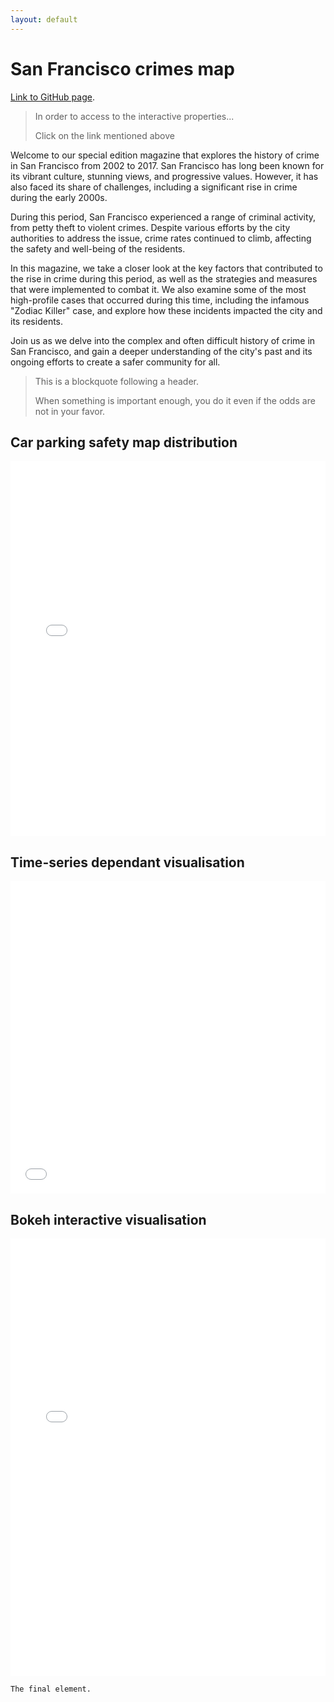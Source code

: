 ```yaml
---
layout: default
---
```


# San Francisco crimes map

[Link to GitHub page](https://kocation.github.io).

> In order to access to the interactive properties...
>
> Click on the link mentioned above


Welcome to our special edition magazine that explores the history of crime in San Francisco from 2002 to 2017. San Francisco has long been known for its vibrant culture, stunning views, and progressive values. However, it has also faced its share of challenges, including a significant rise in crime during the early 2000s.

During this period, San Francisco experienced a range of criminal activity, from petty theft to violent crimes. Despite various efforts by the city authorities to address the issue, crime rates continued to climb, affecting the safety and well-being of the residents.

In this magazine, we take a closer look at the key factors that contributed to the rise in crime during this period, as well as the strategies and measures that were implemented to combat it. We also examine some of the most high-profile cases that occurred during this time, including the infamous "Zodiac Killer" case, and explore how these incidents impacted the city and its residents.

Join us as we delve into the complex and often difficult history of crime in San Francisco, and gain a deeper understanding of the city's past and its ongoing efforts to create a safer community for all.


> This is a blockquote following a header.
>
> When something is important enough, you do it even if the odds are not in your favor.

>
## Car parking safety map distribution
>
<iframe src="SF_crime_map.html" height="600px" width="100%" style="border:none;"></iframe>


>
## Time-series dependant visualisation
>
<div style="text-align: center;">
<p align="center"><iframe src="Graphic.jpg" height="500px" width="100%" style="border:none;"></iframe></p>
</div>


>
## Bokeh interactive visualisation
>
<div style="text-align: center;">
<p align="center"><iframe src="Bokeh.html" height="700px" width="100%" style="border:none;"></iframe></p>
</div>



```
The final element.
```
